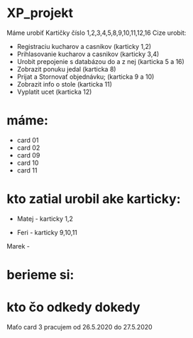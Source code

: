 # XP_projekt

Máme urobiť Kartičky číslo 1,2,3,4,5,8,9,10,11,12,16 Cize urobit:
- Registraciu kucharov a casnikov (karticky 1,2)
- Prihlasovanie kucharov a casnikov (karticky 3,4)
- Urobit prepojenie s databázou do a z nej (karticka 5 a 16)
- Zobrazit ponuku jedal (karticka 8)
- Prijat a Stornovať objednávku; (karticka 9 a 10)
- Zobrazit info o stole (karticka 11)
- Vyplatit ucet (karticka 12)
# máme:
- card 01
- card 02 
- card 09 
- card 10 
- card 11
# kto zatial urobil ake karticky:
- Matej - karticky 1,2

- Feri - karticky 9,10,11

Marek -
# berieme si:
# kto čo odkedy dokedy

Maťo card 3 pracujem od 26.5.2020 do 27.5.2020
